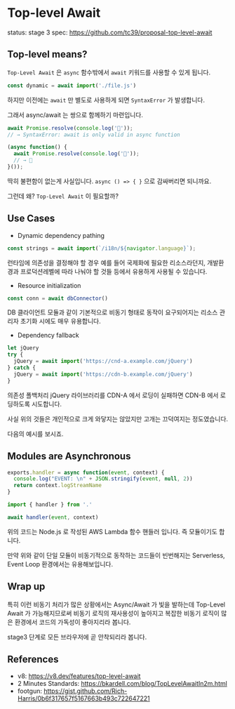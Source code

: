 # Top-level Await

status: stage 3
spec: https://github.com/tc39/proposal-top-level-await

## Top-level means?

`Top-Level Await` 은 `async` 함수밖에서 `await` 키워드를 사용할 수 있게 됩니다.

```js
const dynamic = await import('./file.js')
```

하지만 이전에는 `await` 만 별도로 사용하게 되면 `SyntaxError` 가 발생합니다.

그래서 async/await 는 쌍으로 함께하기 마련입니다.

```js
await Promise.resolve(console.log('🎉'));
// → SyntaxError: await is only valid in async function

(async function() {
  await Promise.resolve(console.log('🎉'));
  // → 🎉
}());
```

딱히 불편함이 없는게 사실입니다. `async () => { }` 으로 감싸버리면 되니까요.

그런데 왜? `Top-Level Await` 이 필요할까?

## Use Cases

* Dynamic dependency pathing

```js
const strings = await import(`/i18n/${navigator.language}`);
```

런타임에 의존성을 결정해야 할 경우 예를 들어 국제화에 필요한 리소스라던지, 개발환경과 프로덕션레벨에 따라
나눠야 할 것들 등에서 유용하게 사용될 수 있습니다.

* Resource initialization

```js
const conn = await dbConnector()
```

DB 클라이언트 모듈과 같이 기본적으로 비동기 형태로 동작이 요구되어지는 리소스 관리자 초기화 시에도 매우
유용합니다.

* Dependency fallback

```js
let jQuery
try {
  jQuery = await import('https://cnd-a.example.com/jQuery')
} catch {
  jQuery = await import('https://cdn-b.example.com/jQuery')
}
```

의존성 폴백처리 jQuery 라이브러리를 CDN-A 에서 로딩이 실패하면 CDN-B 에서 로딩하도록 시도합니다.

사실 위의 것들은 개인적으로 크게 와닿지는 않았지만 고개는 끄덕여지는 정도였습니다.

다음의 예시를 보시죠.

## Modules are Asynchronous

```js
exports.handler = async function(event, context) {
  console.log("EVENT: \n" + JSON.stringify(event, null, 2))
  return context.logStreamName
}

import { handler } from '.'

await handler(event, context)
```

위의 코드는 Node.js 로 작성된 AWS Lambda 함수 핸들러 입니다. 즉 모듈이기도 합니다.

만약 위와 같이 단일 모듈이 비동기적으로 동작하는 코드들이 빈번해지는 Serverless, Event Loop 환경에서는
유용해보입니다.

## Wrap up

특히 이런 비동기 처리가 많은 상황에서는 Async/Await 가 빛을 발하는데 Top-Level Await 가 가능해지므로써
비동기 로직의 재사용성이 높아지고 복잡한 비동기 로직이 많은 환경에서 코드의 가독성이 좋아지리라 봅니다.

stage3 단계로 모든 브라우저에 곧 안착되리라 봅니다.

## References

* v8: https://v8.dev/features/top-level-await
* 2 Minutes Standards: https://bkardell.com/blog/TopLevelAwaitIn2m.html
* footgun: https://gist.github.com/Rich-Harris/0b6f317657f5167663b493c722647221